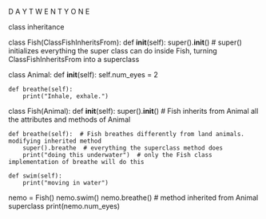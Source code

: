 D A Y T W E N T Y O N E

class inheritance

class Fish(ClassFishInheritsFrom):
	def __init__(self):
		super().__init__()  # super() initializes everything the super class can do inside Fish, turning ClassFishInheritsFrom into a superclass
		
class Animal:
	def __init__(self):
		self.num_eyes = 2
		
	def breathe(self):
		print("Inhale, exhale.")
		
class Fish(Animal):
	def __init__(self):
		super().__init__()  # Fish inherits from Animal all the attributes and methods of Animal
		
	def breathe(self):  # Fish breathes differently from land animals. modifying inherited method
		super().breathe  # everything the superclass method does
		print("doing this underwater")  # only the Fish class implementation of breathe will do this

	def swim(self):
		print("moving in water")
		

nemo = Fish()
nemo.swim()
nemo.breathe()  # method inherited from Animal superclass
print(nemo.num_eyes)